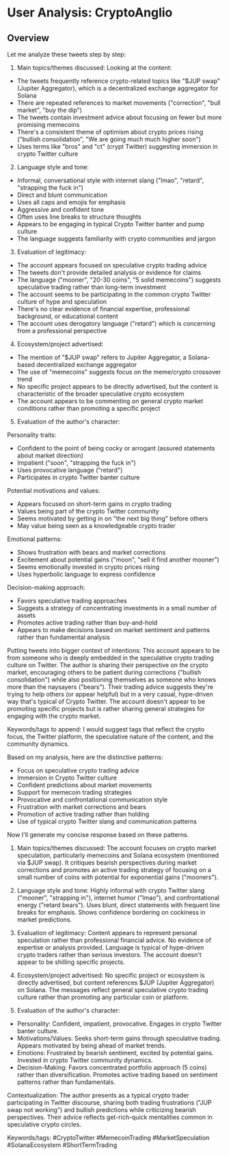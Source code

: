 # User Analysis: CryptoAnglio

## Overview

<think>
Let me analyze these tweets step by step:

1. Main topics/themes discussed:
Looking at the content:
- The tweets frequently reference crypto-related topics like "$JUP swap" (Jupiter Aggregator), which is a decentralized exchange aggregator for Solana
- There are repeated references to market movements ("correction", "bull market", "buy the dip")
- The tweets contain investment advice about focusing on fewer but more promising memecoins
- There's a consistent theme of optimism about crypto prices rising ("bullish consolidation", "We are going much much higher soon")
- Uses terms like "bros" and "ct" (crypt Twitter) suggesting immersion in crypto Twitter culture

2. Language style and tone:
- Informal, conversational style with internet slang ("lmao", "retard", "strapping the fuck in")
- Direct and blunt communication
- Uses all caps and emojis for emphasis
- Aggressive and confident tone
- Often uses line breaks to structure thoughts
- Appears to be engaging in typical Crypto Twitter banter and pump culture
- The language suggests familiarity with crypto communities and jargon

3. Evaluation of legitimacy:
- The account appears focused on speculative crypto trading advice
- The tweets don't provide detailed analysis or evidence for claims
- The language ("mooner", "20-30 coins", "5 solid memecoins") suggests speculative trading rather than long-term investment
- The account seems to be participating in the common crypto Twitter culture of hype and speculation
- There's no clear evidence of financial expertise, professional background, or educational content
- The account uses derogatory language ("retard") which is concerning from a professional perspective

4. Ecosystem/project advertised:
- The mention of "$JUP swap" refers to Jupiter Aggregator, a Solana-based decentralized exchange aggregator
- The use of "memecoins" suggests focus on the meme/crypto crossover trend
- No specific project appears to be directly advertised, but the content is characteristic of the broader speculative crypto ecosystem
- The account appears to be commenting on general crypto market conditions rather than promoting a specific project

5. Evaluation of the author's character:

Personality traits:
- Confident to the point of being cocky or arrogant (assured statements about market direction)
- Impatient ("soon", "strapping the fuck in")
- Uses provocative language ("retard")
- Participates in crypto Twitter banter culture

Potential motivations and values:
- Appears focused on short-term gains in crypto trading
- Values being part of the crypto Twitter community
- Seems motivated by getting in on "the next big thing" before others
- May value being seen as a knowledgeable crypto trader

Emotional patterns:
- Shows frustration with bears and market corrections
- Excitement about potential gains ("moon", "sell it find another mooner")
- Seems emotionally invested in crypto prices rising
- Uses hyperbolic language to express confidence

Decision-making approach:
- Favors speculative trading approaches
- Suggests a strategy of concentrating investments in a small number of assets
- Promotes active trading rather than buy-and-hold
- Appears to make decisions based on market sentiment and patterns rather than fundamental analysis

Putting tweets into bigger context of intentions:
This account appears to be from someone who is deeply embedded in the speculative crypto trading culture on Twitter. The author is sharing their perspective on the crypto market, encouraging others to be patient during corrections ("bullish consolidation") while also positioning themselves as someone who knows more than the naysayers ("bears"). Their trading advice suggests they're trying to help others (or appear helpful) but in a very casual, hype-driven way that's typical of Crypto Twitter. The account doesn't appear to be promoting specific projects but is rather sharing general strategies for engaging with the crypto market.

Keywords/tags to append: I would suggest tags that reflect the crypto focus, the Twitter platform, the speculative nature of the content, and the community dynamics.

Based on my analysis, here are the distinctive patterns:
- Focus on speculative crypto trading advice
- Immersion in Crypto Twitter culture
- Confident predictions about market movements
- Support for memecoin trading strategies
- Provocative and confrontational communication style
- Frustration with market corrections and bears
- Promotion of active trading rather than holding
- Use of typical crypto Twitter slang and communication patterns

Now I'll generate my concise response based on these patterns.
</think>

1. Main topics/themes discussed:
The account focuses on crypto market speculation, particularly memecoins and Solana ecosystem (mentioned via $JUP swap). It critiques bearish perspectives during market corrections and promotes an active trading strategy of focusing on a small number of coins with potential for exponential gains ("mooners").

2. Language style and tone:
Highly informal with crypto Twitter slang ("mooner", "strapping in"), internet humor ("lmao"), and confrontational energy ("retard bears"). Uses blunt, direct statements with frequent line breaks for emphasis. Shows confidence bordering on cockiness in market predictions.

3. Evaluation of legitimacy:
Content appears to represent personal speculation rather than professional financial advice. No evidence of expertise or analysis provided. Language is typical of hype-driven crypto traders rather than serious investors. The account doesn't appear to be shilling specific projects.

4. Ecosystem/project advertised:
No specific project or ecosystem is directly advertised, but content references $JUP (Jupiter Aggregator) on Solana. The messages reflect general speculative crypto trading culture rather than promoting any particular coin or platform.

5. Evaluation of the author's character:
- Personality: Confident, impatient, provocative. Engages in crypto Twitter banter culture.
- Motivations/Values: Seeks short-term gains through speculative trading. Appears motivated by being ahead of market trends.
- Emotions: Frustrated by bearish sentiment, excited by potential gains. Invested in crypto Twitter community dynamics.
- Decision-Making: Favors concentrated portfolio approach (5 coins) rather than diversification. Promotes active trading based on sentiment patterns rather than fundamentals.

Contextualization: The author presents as a typical crypto trader participating in Twitter discourse, sharing both trading frustrations ("JUP swap not working") and bullish predictions while criticizing bearish perspectives. Their advice reflects get-rich-quick mentalities common in speculative crypto circles.

Keywords/tags: #CryptoTwitter #MemecoinTrading #MarketSpeculation #SolanaEcosystem #ShortTermTrading